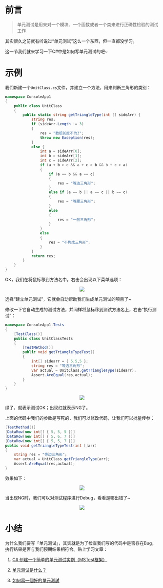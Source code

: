# 前言

> 单元测试是用来对一个模块、一个函数或者一个类来进行正确性检验的测试工作

其实很久之前就有听说过“单元测试”这么一个东西，但一直都没学习。

这一节我们就来学习一下C#中是如何写单元测试的吧~

# 示例

我们新建一个`UnitClass.cs`文件，并建立一个方法，用来判断三角形的类别：
```csharp
namespace ConsoleApp1
{
    public class UnitClass
    {
        public static string getTriangleType(int [] sideArr) {
            string res;
            if (sideArr.Length != 3)
            {
                res = "数组长度不为3";
                throw new Exception(res);
            }
            else {
                int a = sideArr[0];
                int b = sideArr[1];
                int c = sideArr[2];
                if (a + b > c && a + c > b && b + c > a)
                {
                    if (a == b && a == c)
                    {
                        res = "等边三角形";
                    }
                    else if (a == b || a == c || b == c)
                    {
                        res = "等腰三角形";
                    }
                    else
                    {
                        res = "一般三角形";
                    }
                }
                else
                {
                    res = "不构成三角形";
                }
            }
            return res;
        }
    }
}
```

OK，我们在将鼠标移到方法名中，右击会出现以下菜单选项：
<div align='center'>

![](https://jquil.github.io/file/markdown/note/145/img/20211129001.png)
</div>


选择“建立单元测试”，它就会自动帮助我们生成单元测试的项目了~


修改一下它自动生成的测试方法，并同样将鼠标移到测试方法名上，右击“执行测试”：
```csharp
namespace ConsoleApp1.Tests
{
    [TestClass()]
    public class UnitClassTests
    {
        [TestMethod()]
        public void getTriangleTypeTest()
        {
            int[] sidearr = { 5,5,5 };
            string res = "等边三角形";
            var actual = UnitClass.getTriangleType(sidearr);
            Assert.AreEqual(res,actual);
        }
    }
}
```

<div align='center'>

![](https://jquil.github.io/file/markdown/note/145/img/20211129002.png)
</div>

绿了，就表示测试OK；出现红就表示NG了。


上面的代码中我们的参数是写死的，我们可以修改代码，让我们可以批量传参：
```csharp
[TestMethod()]
[DataRow(new int[] { 5, 5, 5 })]
[DataRow(new int[] { 5, 6, 7 })]
[DataRow(new int[] { 5, 5, 7 })]
public void getTriangleTypeTest(int []arr)
{
    string res = "等边三角形";
    var actual = UnitClass.getTriangleType(arr);
    Assert.AreEqual(res,actual);
}
```

效果如下：
<div align='center'>

![](https://jquil.github.io/file/markdown/note/145/img/20211129003.png)
</div>


当出现NG时，我们可以对测试程序进行Debug，看看是哪出错了~

<div align='center'>

![](https://jquil.github.io/file/markdown/note/145/img/20211129004.png)
</div>



# 小结

为什么我们要写「单元测试」，其实就是为了检查我们写的代码中是否存在Bug，执行结果是否与我们预期结果相符合。贴上学习文章：

1. [C# 创建一个简单的单元测试实例（MSTest框架）](https://blog.csdn.net/run_bear/article/details/116641314)

2. [单元测试是什么？](http://c.biancheng.net/view/8185.html)

3. [如何寫一個好的單元測試](https://progressbar.tw/posts/12)
